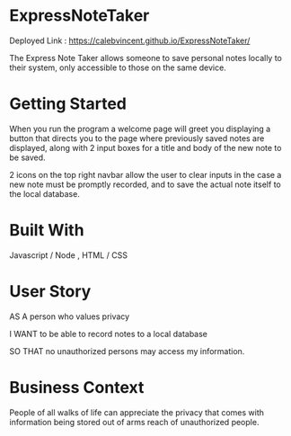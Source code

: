 # ExpressNoteTaker

Deployed Link : https://calebvincent.github.io/ExpressNoteTaker/

The Express Note Taker allows someone to save personal notes locally to their system, only accessible to those on the same device.

# Getting Started

When you run the program a welcome page will greet you displaying a button that directs you to the page where previously saved notes are displayed, along with 2 input boxes for a title and body of the new note to be saved.

2 icons on the top right navbar allow the user to clear inputs in the case a new note must be promptly recorded, and to save the actual note itself to the local database.

# Built With

Javascript / Node , HTML / CSS

# User Story

AS A person who values privacy

I WANT to be able to record notes to a local database
 
SO THAT no unauthorized persons may access my information.

# Business Context

People of all walks of life can appreciate the privacy that comes with information being stored out of arms reach of unauthorized people.